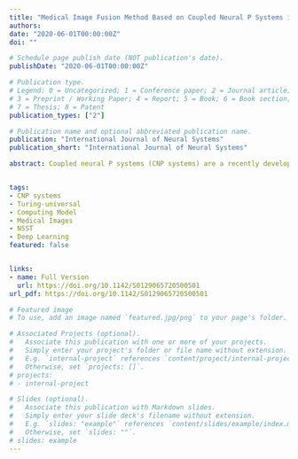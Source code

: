 ```yaml
---
title: "Medical Image Fusion Method Based on Coupled Neural P Systems in Nonsubsampled Shearlet Transform Domain"
authors:
date: "2020-06-01T00:00:00Z"
doi: ""

# Schedule page publish date (NOT publication's date).
publishDate: "2020-06-01T00:00:00Z"

# Publication type.
# Legend: 0 = Uncategorized; 1 = Conference paper; 2 = Journal article;
# 3 = Preprint / Working Paper; 4 = Report; 5 = Book; 6 = Book section;
# 7 = Thesis; 8 = Patent
publication_types: ["2"]

# Publication name and optional abbreviated publication name.
publication: "International Journal of Neural Systems"
publication_short: "International Journal of Neural Systems"

abstract: Coupled neural P systems (CNP systems) are a recently developed Turing-universal, distributed and parallel computing model, combining the mechanisms of spiking neurons and coupled neurons. This paper focuses on how to apply CNP systems to handle the fusion of multi-modality medical images and proposes a novel image fusion method. Based on two CNP systems with local topology, an image fusion framework in nonsubsampled shearlet transform (NSST) domain is designed, where the two CNP systems are used to control the fusion of low-frequency NSST coefficients. The proposed fusion method is evaluated on 20 pairs of multi-modality medical images and compared with seven previous fusion methods and two deep-learning-based fusion methods. Quantitative and qualitative experimental results demonstrate the advantage of the proposed fusion method in terms of visual quality and fusion performance.


tags:
- CNP systems
- Turing-universal
- Computing Model
- Medical Images
- NSST
- Deep Learning
featured: false


links:
- name: Full Version
  url: https://doi.org/10.1142/S0129065720500501
url_pdf: https://doi.org/10.1142/S0129065720500501

# Featured image
# To use, add an image named `featured.jpg/png` to your page's folder. 

# Associated Projects (optional).
#   Associate this publication with one or more of your projects.
#   Simply enter your project's folder or file name without extension.
#   E.g. `internal-project` references `content/project/internal-project/index.md`.
#   Otherwise, set `projects: []`.
# projects:
# - internal-project

# Slides (optional).
#   Associate this publication with Markdown slides.
#   Simply enter your slide deck's filename without extension.
#   E.g. `slides: "example"` references `content/slides/example/index.md`.
#   Otherwise, set `slides: ""`.
# slides: example
---
```


<!-- {{% alert note %}}
Click the *Slides* button above to demo Academic's Markdown slides feature.
{{% /alert %}} -->

<!-- Supplementary notes can be added here, including [code and math](https://sourcethemes.com/academic/docs/writing-markdown-latex/). -->

